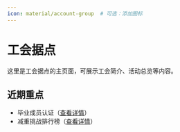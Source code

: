 ```yaml
---
icon: material/account-group  # 可选：添加图标
---
```


# 工会据点

这里是工会据点的主页面，可展示工会简介、活动总览等内容。

## 近期重点
- 毕业成员认证（[查看详情](theme1.md)）
- 减重挑战排行榜（[查看详情](theme2.md)）